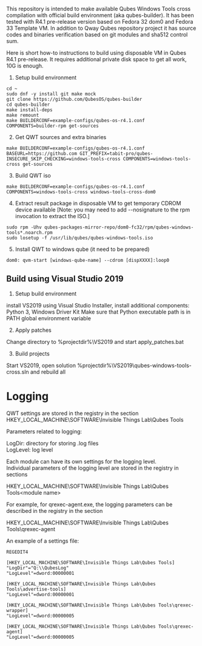This repository is intended to make available Qubes Windows Tools cross compilation with official build environment (aka qubes-builder). It has been tested with R4.1 pre-release version based on Fedora 32 dom0 and Fedora 33 Template VM. In addition to Qway Qubes repository project it has source codes and binaries verification based on git modules and sha512 control sum.

Here is short how-to instructions to build using disposable VM in Qubes R4.1 pre-release. It requires additional private disk space to get all work, 10G is enough.

1. Setup build environment
```
cd ~
sudo dnf -y install git make mock
git clone https://github.com/QubesOS/qubes-builder
cd qubes-builder
make install-deps
make remount
make BUILDERCONF=example-configs/qubes-os-r4.1.conf COMPONENTS=builder-rpm get-sources
```
2. Get QWT sources and extra binaries
```
make BUILDERCONF=example-configs/qubes-os-r4.1.conf BASEURL=https://github.com GIT_PREFIX=tabit-pro/qubes- INSECURE_SKIP_CHECKING=windows-tools-cross COMPONENTS=windows-tools-cross get-sources
```
3. Build QWT iso
```
make BUILDERCONF=example-configs/qubes-os-r4.1.conf COMPONENTS=windows-tools-cross windows-tools-cross-dom0
```
4. Extract result package in disposable VM to get temporary CDROM device available [Note: you may need to add --nosignature to the rpm invocation to extract the ISO.]
```
sudo rpm -Uhv qubes-packages-mirror-repo/dom0-fc32/rpm/qubes-windows-tools*.noarch.rpm
sudo losetup -f /usr/lib/qubes/qubes-windows-tools.iso
```
5. Install QWT to windows qube (it need to be prepared)
```
dom0: qvm-start [windows-qube-name] --cdrom [dispXXXX]:loop0
```


## Build using Visual Studio 2019

1. Setup build environment

install VS2019 using Visual Studio Installer, install additional components: Python 3, Windows Driver Kit
Make sure that Python executable path is in PATH global environment variable

2. Apply patches

Change directory to %projectdir%\VS2019 and start apply_patches.bat

3. Build projects

Start VS2019, open solution %projectdir%\VS2019\qubes-windows-tools-cross.sln and rebuild all


# Logging

QWT settings are stored in the registry in the section  
HKEY_LOCAL_MACHINE\SOFTWARE\Invisible Things Lab\Qubes Tools

Parameters related to logging:

LogDir: directory for storing .log files  
LogLevel: log level

Each module can have its own settings for the logging level.  
Individual parameters of the logging level are stored in the registry in sections

HKEY_LOCAL_MACHINE\SOFTWARE\Invisible Things Lab\Qubes Tools\<module name>

For example, for qrexec-agent.exe, the logging parameters can be described in the registry in the section

HKEY_LOCAL_MACHINE\SOFTWARE\Invisible Things Lab\Qubes Tools\qrexec-agent

An example of a settings file:

```reg
REGEDIT4

[HKEY_LOCAL_MACHINE\SOFTWARE\Invisible Things Lab\Qubes Tools]
"LogDir"="Q:\\QubesLog"
"LogLevel"=dword:00000001

[HKEY_LOCAL_MACHINE\SOFTWARE\Invisible Things Lab\Qubes Tools\advertise-tools]
"LogLevel"=dword:00000001

[HKEY_LOCAL_MACHINE\SOFTWARE\Invisible Things Lab\Qubes Tools\qrexec-wrapper]
"LogLevel"=dword:00000005

[HKEY_LOCAL_MACHINE\SOFTWARE\Invisible Things Lab\Qubes Tools\qrexec-agent]
"LogLevel"=dword:00000005
```
